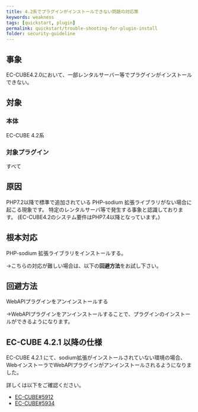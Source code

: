 ```yaml
---
title: 4.2系でプラグインがインストールできない問題の対応策
keywords: weakness
tags: [quickstart, plugin]
permalink: quickstart/trouble-shooting-for-plugin-install
folder: security-guideline
---
```


## 事象
EC-CUBE4.2.0において、一部レンタルサーバー等でプラグインがインストールできない。

## 対象

### 本体
EC-CUBE 4.2系

### 対象プラグイン
すべて

## 原因

PHP7.2以降で標準で追加されている PHP-sodium 拡張ライブラリがない場合に起こる現象です。
特定のレンタルサーバ等で発生する事象と認識しております。
(EC-CUBE4.2のシステム要件はPHP7.4以降となっています。)

## 根本対応
PHP-sodium 拡張ライブラリをインストールする。

→こちらの対応が難しい場合は、以下の**回避方法**をお試し下さい。

## 回避方法
WebAPIプラグインをアンインストールする

→WebAPIプラグインをアンインストールすることで、プラグインのインストールができるようになります。

## EC-CUBE 4.2.1 以降の仕様

EC-CUBE 4.2.1 にて、sodium拡張がインストールされていない環境の場合、WebインストーラでWebAPIプラグインがアンインストールされるようになりました。

詳しくは以下をご確認ください。

- [EC-CUBE#5912](https://github.com/EC-CUBE/ec-cube/issues/5912#issuecomment-1420335054)
- [EC-CUBE#5934](https://github.com/EC-CUBE/ec-cube/pull/5934)